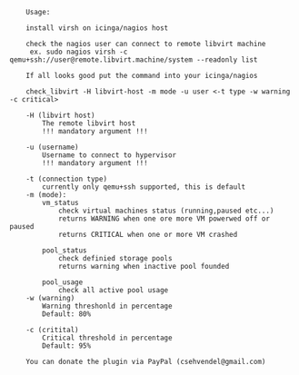 		Usage:
		
		install virsh on icinga/nagios host
		
		check the nagios user can connect to remote libvirt machine
		 ex. sudo nagios virsh -c qemu+ssh://user@remote.libvirt.machine/system --readonly list
		
		If all looks good put the command into your icinga/nagios
		
		check_libvirt -H libvirt-host -m mode -u user <-t type -w warning -c critical>
		
		-H (libvirt host)
			The remote libvirt host
			!!! mandatory argument !!!
		
		-u (username)
			Username to connect to hypervisor
			!!! mandatory argument !!!
		
		-t (connection type)
			currently only qemu+ssh supported, this is default 	
		-m (mode):
			vm_status
				check virtual machines status (running,paused etc...)
				returns WARNING when one ore more VM powerwed off or paused
				returns CRITICAL when one or more VM crashed
		
			pool_status
				check definied storage pools
				returns warning when inactive pool founded
		
			pool_usage
				check all active pool usage
		-w (warning)
			Warning threshonld in percentage
			Default: 80%
		
		-c (critital)
			Critical threshold in percentage
			Default: 95%
		
		You can donate the plugin via PayPal (csehvendel@gmail.com)
